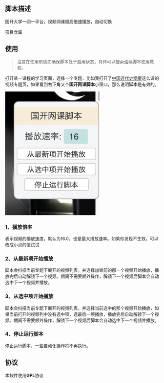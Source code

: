 ## 脚本描述
国开大学一网一平台，视频网课超高倍速播放，自动切换

[项目仓库](https://github.com/ijinfeng/jp_video)

## 使用
> 注意在使用前请先确保脚本处于启用状态，具体可以搜索油猴脚本使用教程。

打开某一课程的学习页面，选择一个专题，比如我打开了[中国近代史纲要](https://lms.ouchn.cn/course/50127/learning-activity/full-screen#/4206581)这么课的视频专题页，如果看到右下角又个**国开网课脚本**小窗口，那么说明脚本是有效的。

![window](./s_img.jpeg)

### 1、播放倍率
表示视频的播放速度，默认为16.0，也是最大播放速率。如果你发现不生效，可以改成小点的值试试

### 2、从最新项开始播放
脚本会扫描当前专题下展开的视频列表，并选择加锁前的那一个视频开始播放，播放完后自动解锁下一个视频。期间不需要额外操作，解锁下一个视频后脚本会自动选中下一个视频并播放。

### 3、从选中项开始播放
脚本会扫描当前专题下展开的视频列表，并选择当前选中的那个视频开始播放，如果当前打开的视频列中没有选中项，选最后一项播放，播放完后自动解锁下一个视频。期间不需要额外操作，解锁下一个视频后脚本会自动选中下一个视频并播放。

### 4、停止运行脚本
停止运行脚本，一些自动化操作将不再执行。

## 协议
本软件使用**GPL**协议